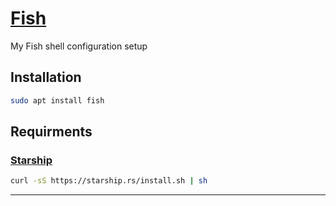 # [Fish](https://fishshell.com/)

My Fish shell configuration setup

## Installation

```sh
sudo apt install fish 
```

## Requirments

### [Starship](https://starship.rs/)

```sh
curl -sS https://starship.rs/install.sh | sh
```

---

